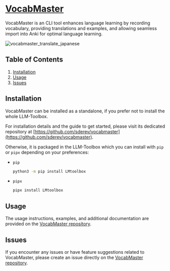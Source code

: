 # [VocabMaster](https://github.com/sderev/vocabmaster)

VocabMaster is an CLI tool enhances language learning by recording vocabulary, providing translations and examples, and allowing seamless import into Anki for optimal language learning.

![vocabmaster_translate_japanese](https://github.com/sderev/lmtoolbox/assets/24412384/7bbc6169-1a63-40ec-a057-43eacbb7bd98)

<!-- TOC -->
## Table of Contents

1. [Installation](#installation)
1. [Usage](#usage)
1. [Issues](#issues)
<!-- /TOC -->

## Installation

VocabMaster can be installed as a standalone, if you prefer not to install the whole LLM-Toolbox.

For installation details and the guide to get started, please visit its dedicated repository at [https://github.com/sderev/vocabmaster](https://github.com/sderev/vocabmaster).

Otherwise, it is packaged in the LLM-Toolbox which you can install with `pip` or `pipx` depending on your preferences:

* `pip`

  ```bash
  python3 -m pip install LMtoolbox
  ```

* `pipx`

  ```bash
  pipx install LMtoolbox
  ```

## Usage

The usage instructions, examples, and additional documentation are provided on the [VocabMaster repository](https://github.com/sderev/vocabmaster). 

## Issues

If you encounter any issues or have feature suggestions related to VocabMaster, please create an issue directly on the [VocabMaster repository](https://github.com/sderev/vocabmaster).
